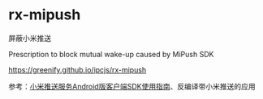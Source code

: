 # rx-mipush

屏蔽小米推送

Prescription to block mutual wake-up caused by MiPush SDK

https://greenify.github.io/ipcjs/rx-mipush

参考：[小米推送服务Android版客户端SDK使用指南](http://dev.xiaomi.com/doc/p=544/index.html)、反编译带小米推送的应用